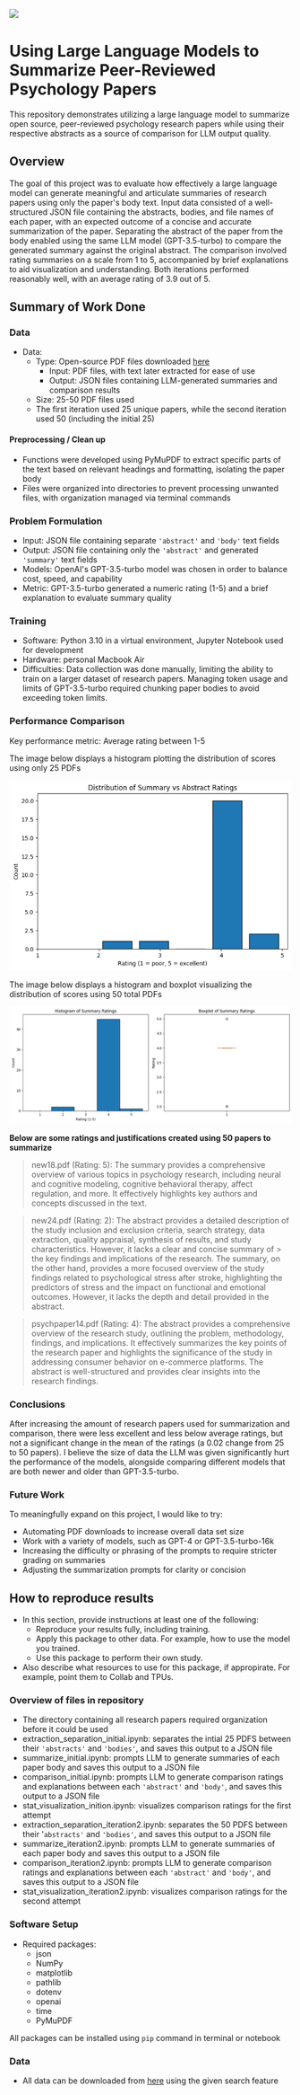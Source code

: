 ![](UTA-DataScience-Logo.png)

# Using Large Language Models to Summarize Peer-Reviewed Psychology Papers

This repository demonstrates utilizing a large language model to summarize open source, peer-reviewed psychology research papers while using their respective abstracts as a source of comparison for LLM output quality.

## Overview

The goal of this project was to evaluate how effectively a large language model can generate meaningful and articulate summaries of research papers using only the paper's body text. Input data consisted of a well-structured JSON file containing the abstracts, bodies, and file names of each paper, with an expected outcome of a concise and accurate summarization of the paper. Separating the abstract of the paper from the body enabled using the same LLM model (GPT-3.5-turbo) to compare the generated summary against the original abstract. The comparison involved rating summaries on a scale from 1 to 5, accompanied by brief explanations to aid visualization and understanding. Both iterations performed reasonably well, with an average rating of 3.9 out of 5.

## Summary of Work Done

### Data

* Data:
  * Type: Open-source PDF files downloaded [here](https://www.ncbi.nlm.nih.gov/)
    * Input: PDF files, with text later extracted for ease of use
    * Output: JSON files containing LLM-generated summaries and comparison results
  * Size: 25-50 PDF files used
  * The first iteration used 25 unique papers, while the second iteration used 50 (including the initial 25)

#### Preprocessing / Clean up

* Functions were developed using PyMuPDF to extract specific parts of the text based on relevant headings and formatting, isolating the paper body
* Files were organized into directories to prevent processing unwanted files, with organization managed via terminal commands

### Problem Formulation

* Input: JSON file containing separate `'abstract'` and `'body'` text fields
* Output: JSON file containing only the `'abstract'` and generated `'summary'` text fields
* Models: OpenAI's GPT-3.5-turbo model was chosen in order to balance cost, speed, and capability
* Metric: GPT-3.5-turbo generated a numeric rating (1-5) and a brief explanation to evaluate summary quality

### Training

* Software: Python 3.10 in a virtual environment, Jupyter Notebook used for development
* Hardware: personal Macbook Air
* Difficulties: Data collection was done manually, limiting the ability to train on a larger dataset of research papers. Managing token usage and limits of GPT-3.5-turbo required chunking paper bodies to avoid exceeding token limits.

### Performance Comparison

Key performance metric: Average rating between 1-5

The image below displays a histogram plotting the distribution of scores using only 25 PDFs

![](initial_rating_distribution.png)

The image below displays a histogram and boxplot visualizing the distribution of scores using 50 total PDFs

![](iteration2_rating_distribution.png)

**Below are some ratings and justifications created using 50 papers to summarize**

> new18.pdf (Rating: 5):
> The summary provides a comprehensive overview of various topics in psychology research, including neural and cognitive modeling, cognitive behavioral therapy, affect regulation, and more. It effectively highlights key authors and concepts
> discussed in the text.

> new24.pdf (Rating: 2):
> The abstract provides a detailed description of the study inclusion and exclusion criteria, search strategy, data extraction, quality appraisal, synthesis of results, and study characteristics. However, it lacks a clear and concise summary of > the key findings and implications of the research. The summary, on the other hand, provides a more focused overview of the study findings related to psychological stress after stroke, highlighting the predictors of stress and the impact on
> functional and emotional outcomes. However, it lacks the depth and detail provided in the abstract.

> psychpaper14.pdf (Rating: 4):
> The abstract provides a comprehensive overview of the research study, outlining the problem, methodology, findings, and implications. It effectively summarizes the key points of the research paper and highlights the significance of the study
> in addressing consumer behavior on e-commerce platforms. The abstract is well-structured and provides clear insights into the research findings.

### Conclusions

After increasing the amount of research papers used for summarization and comparison, there were less excellent and less below average ratings, but not a significant change in the mean of the ratings (a 0.02 change from 25 to 50 papers). I believe the size of data the LLM was given significantly hurt the performance of the models, alongside comparing different models that are both newer and older than GPT-3.5-turbo.

### Future Work

To meaningfully expand on this project, I would like to try:
* Automating PDF downloads to increase overall data set size
* Work with a variety of models, such as GPT-4 or GPT-3.5-turbo-16k
* Increasing the difficulty or phrasing of the prompts to require stricter grading on summaries
* Adjusting the summarization prompts for clarity or concision

## How to reproduce results

* In this section, provide instructions at least one of the following:
   * Reproduce your results fully, including training.
   * Apply this package to other data. For example, how to use the model you trained.
   * Use this package to perform their own study.
* Also describe what resources to use for this package, if appropirate. For example, point them to Collab and TPUs.

### Overview of files in repository

* The directory containing all research papers required organization before it could be used
* extraction_separation_initial.ipynb: separates the intial 25 PDFS between their `'abstracts'` and `'bodies'`, and saves this output to a JSON file
* summarize_initial.ipynb: prompts LLM to generate summaries of each paper body and saves this output to a JSON file
* comparison_initial.ipynb: prompts LLM to generate comparison ratings and explanations between each `'abstract'` and `'body'`, and saves this output to a JSON file
* stat_visualization_inition.ipynb: visualizes comparison ratings for the first attempt
* extraction_separation_iteration2.ipynb: separates the 50 PDFS between their '`abstracts'` and `'bodies'`, and saves this output to a JSON file
* summarize_iteration2.ipynb: prompts LLM to generate summaries of each paper body and saves this output to a JSON file
* comparison_iteration2.ipynb: prompts LLM to generate comparison ratings and explanations between each `'abstract'` and `'body'`, and saves this output to a JSON file
* stat_visualization_iteration2.ipynb: visualizes comparison ratings for the second attempt

### Software Setup
* Required packages:
  * json
  * NumPy
  * matplotlib
  * pathlib
  * dotenv
  * openai
  * time
  * PyMuPDF

All packages can be installed using `pip` command in terminal or notebook

### Data

* All data can be downloaded from [here](https://www.ncbi.nlm.nih.gov/) using the given search feature






